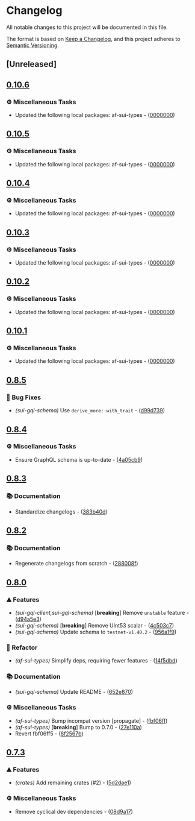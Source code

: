 # Changelog

All notable changes to this project will be documented in this file.

The format is based on [Keep a Changelog](https://keepachangelog.com/en/1.0.0/),
and this project adheres to [Semantic Versioning](https://semver.org/spec/v2.0.0.html).


## [Unreleased]

## [0.10.6](https://github.com/AftermathFinance/aftermath-sdk-rust/compare/sui-gql-schema-v0.10.5...sui-gql-schema-v0.10.6)

### ⚙️ Miscellaneous Tasks

- Updated the following local packages: af-sui-types - ([0000000](https://github.com/AftermathFinance/aftermath-sdk-rust/commit/0000000))


## [0.10.5](https://github.com/AftermathFinance/aftermath-sdk-rust/compare/sui-gql-schema-v0.10.4...sui-gql-schema-v0.10.5)

### ⚙️ Miscellaneous Tasks

- Updated the following local packages: af-sui-types - ([0000000](https://github.com/AftermathFinance/aftermath-sdk-rust/commit/0000000))


## [0.10.4](https://github.com/AftermathFinance/aftermath-sdk-rust/compare/sui-gql-schema-v0.10.3...sui-gql-schema-v0.10.4)

### ⚙️ Miscellaneous Tasks

- Updated the following local packages: af-sui-types - ([0000000](https://github.com/AftermathFinance/aftermath-sdk-rust/commit/0000000))


## [0.10.3](https://github.com/AftermathFinance/aftermath-sdk-rust/compare/sui-gql-schema-v0.10.2...sui-gql-schema-v0.10.3)

### ⚙️ Miscellaneous Tasks

- Updated the following local packages: af-sui-types - ([0000000](https://github.com/AftermathFinance/aftermath-sdk-rust/commit/0000000))


## [0.10.2](https://github.com/AftermathFinance/aftermath-sdk-rust/compare/sui-gql-schema-v0.10.1...sui-gql-schema-v0.10.2)

### ⚙️ Miscellaneous Tasks

- Updated the following local packages: af-sui-types - ([0000000](https://github.com/AftermathFinance/aftermath-sdk-rust/commit/0000000))


## [0.10.1](https://github.com/AftermathFinance/aftermath-sdk-rust/compare/sui-gql-schema-v0.10.0...sui-gql-schema-v0.10.1)

### ⚙️ Miscellaneous Tasks

- Updated the following local packages: af-sui-types - ([0000000](https://github.com/AftermathFinance/aftermath-sdk-rust/commit/0000000))


## [0.8.5](https://github.com/AftermathFinance/aftermath-sdk-rust/compare/sui-gql-schema-v0.8.4...sui-gql-schema-v0.8.5)

### 🐛 Bug Fixes

- *(sui-gql-schema)* Use `derive_more::with_trait` - ([d99d739](https://github.com/AftermathFinance/aftermath-sdk-rust/commit/d99d739e68dee4513d6f68386d0aa926dd8b4166))


## [0.8.4](https://github.com/AftermathFinance/aftermath-sdk-rust/compare/sui-gql-schema-v0.8.3...sui-gql-schema-v0.8.4)

### ⚙️ Miscellaneous Tasks

- Ensure GraphQL schema is up-to-date - ([4a05cb9](https://github.com/AftermathFinance/aftermath-sdk-rust/commit/4a05cb996ae6a47ada725a63a341e1721f83801b))


## [0.8.3](https://github.com/AftermathFinance/aftermath-sdk-rust/compare/sui-gql-schema-v0.8.2...sui-gql-schema-v0.8.3)

### 📚 Documentation

- Standardize changelogs - ([383b40d](https://github.com/AftermathFinance/aftermath-sdk-rust/commit/383b40d75c38f637aafe06438673f71e1c57d432))


## [0.8.2](https://github.com/AftermathFinance/aftermath-sdk-rust/compare/sui-gql-schema-v0.8.1...sui-gql-schema-v0.8.2)

### 📚 Documentation

- Regenerate changelogs from scratch - ([288008f](https://github.com/AftermathFinance/aftermath-sdk-rust/commit/288008f5b60193ea34b765d8ad605cf4f25207e9))

## [0.8.0](https://github.com/AftermathFinance/aftermath-sdk-rust/compare/sui-gql-schema-v0.7.3...sui-gql-schema-v0.8.0)

### ⛰️ Features

- *(sui-gql-client,sui-gql-schema)* [**breaking**] Remove `unstable` feature - ([d94a5e3](https://github.com/AftermathFinance/aftermath-sdk-rust/commit/d94a5e3c610857f762c9e945dc1ed0cb31fd5edb))
- *(sui-gql-schema)* [**breaking**] Remove UInt53 scalar - ([4c503c7](https://github.com/AftermathFinance/aftermath-sdk-rust/commit/4c503c72bae2686951f19fbb2e24474fb69fc4b0))
- *(sui-gql-schema)* Update schema to `testnet-v1.40.2` - ([956a1f9](https://github.com/AftermathFinance/aftermath-sdk-rust/commit/956a1f9affb712b0b974f4e06b144181ca2424b1))

### 🚜 Refactor

- *(af-sui-types)* Simplify deps, requiring fewer features - ([14f5dbd](https://github.com/AftermathFinance/aftermath-sdk-rust/commit/14f5dbdff78e02ed047f7fcf3e8694110441f709))

### 📚 Documentation

- *(sui-gql-schema)* Update README - ([652e870](https://github.com/AftermathFinance/aftermath-sdk-rust/commit/652e87057c4f3ca33eb4448d5c1a0cbec17c14d6))

### ⚙️ Miscellaneous Tasks

- *(af-sui-types)* Bump incompat version [propagate] - ([fbf06ff](https://github.com/AftermathFinance/aftermath-sdk-rust/commit/fbf06ff5b383d73297a7595b6a4ca7300bdbfbd2))
- *(af-sui-types)* [**breaking**] Bump to 0.7.0 - ([27e110a](https://github.com/AftermathFinance/aftermath-sdk-rust/commit/27e110a9455d4a1b9c4d9c1a9e4e0c85728a1e96))
- Revert fbf06ff5 - ([8f2567b](https://github.com/AftermathFinance/aftermath-sdk-rust/commit/8f2567b6efd2924092cb5a5a382a5cabeaf7fafd))

## [0.7.3](https://github.com/AftermathFinance/aftermath-sdk-rust/compare/sui-gql-schema-v0.7.1...sui-gql-schema-v0.7.3)

### ⛰️ Features

- *(crates)* Add remaining crates (#2) - ([5d2dae1](https://github.com/AftermathFinance/aftermath-sdk-rust/commit/5d2dae1392de8ed6a5af63a0e559bd3416112b35))

### ⚙️ Miscellaneous Tasks

- Remove cyclical dev dependencies - ([08d9a17](https://github.com/AftermathFinance/aftermath-sdk-rust/commit/08d9a1710fb56c3a58663051eecf29a18e91594b))

<!-- generated by git-cliff -->
